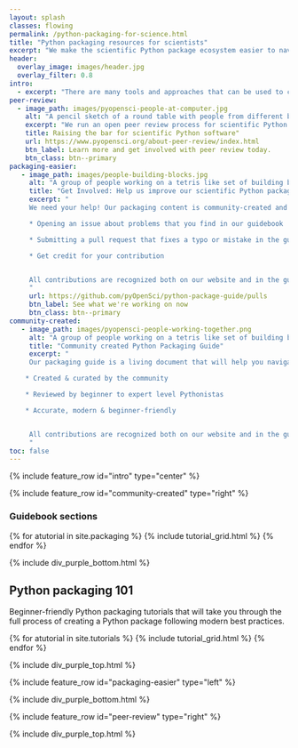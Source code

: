 ```yaml
---
layout: splash
classes: flowing
permalink: /python-packaging-for-science.html
title: "Python packaging resources for scientists"
excerpt: "We make the scientific Python package ecosystem easier to navigate through peer review and packaging resources."
header:
  overlay_image: images/header.jpg
  overlay_filter: 0.8
intro:
  - excerpt: "There are many tools and approaches that can be used to create a Python package. We build resources that help you both understand the tool ecosystem and also learn how to create a Python package using modern best practices."
peer-review:
  - image_path: images/pyopensci-people-at-computer.jpg
    alt: "A pencil sketch of a round table with people from different backgrounds sitting around it, working on laptops and also writing together."
    excerpt: "We run an open peer review process for scientific Python software. Peer review helps maintainers improve the quality, usability and long-term maintainability of scientific software."
    title: Raising the bar for scientific Python software"
    url: https://www.pyopensci.org/about-peer-review/index.html
    btn_label: Learn more and get involved with peer review today.
    btn_class: btn--primary
packaging-easier:
   - image_path: images/people-building-blocks.jpg
     alt: "A group of people working on a tetris like set of building blocks, trying to stack the blocks together. "
     title: "Get Involved: Help us improve our scientific Python packaging resources"
     excerpt: "
     We need your help! Our packaging content is community-created and reviewed through an open review process on GitHub. The more feedback that we get, the more useful our resources are to the community. Get involved by:

     * Opening an issue about problems that you find in our guidebook

     * Submitting a pull request that fixes a typo or mistake in the guide.

     * Get credit for your contribution


     All contributions are recognized both on our website and in the guidebook's citation.
     "
     url: https://github.com/pyOpenSci/python-package-guide/pulls
     btn_label: See what we're working on now
     btn_class: btn--primary
community-created:
   - image_path: images/pyopensci-people-working-together.png
     alt: "A group of people working on a tetris like set of building blocks, trying to stack the blocks together. "
     title: "Community created Python Packaging Guide"
     excerpt: "
     Our packaging guide is a living document that will help you navigate the Python packaging ecosystem and also learn about modern Python packaging best practices.

    * Created & curated by the community

    * Reviewed by beginner to expert level Pythonistas

    * Accurate, modern & beginner-friendly


     All contributions are recognized both on our website and in the guidebook's citation.
     "
toc: false
---
```


{% include feature_row id="intro" type="center" %}

<div class="pyos-section purple">
<div class="content" markdown="1">

{% include feature_row id="community-created" type="right" %}

### Guidebook sections

<div class="entries-grid">
{% for atutorial in site.packaging %}
  {% include tutorial_grid.html  %}
{% endfor %}
</div>

<div class="clearfix"></div>

</div>
</div>

{% include div_purple_bottom.html  %}

<div class="pyos-section">
<div class="content" markdown="1">

## Python packaging 101

Beginner-friendly Python packaging tutorials that will take you through
the full process of creating a Python package following modern best
practices.

<div class="entries-grid">
{% for atutorial in site.tutorials %}
  {% include tutorial_grid.html  %}
{% endfor %}
</div>

<div class="clearfix"></div>



</div>
</div>

{% include div_purple_top.html  %}

<div class="pyos-section purple" markdown="1">
<div class="content" markdown="1">
{% include feature_row id="packaging-easier" type="left" %}

</div>
</div>


{% include div_purple_bottom.html  %}

<div class="pyos-section" markdown="1">
<div class="content" markdown="1">

{% include feature_row id="peer-review" type="right" %}

</div>
</div>

{% include div_purple_top.html  %}
